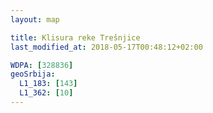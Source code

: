 ```yaml
---
layout: map

title: Klisura reke Trešnjice
last_modified_at: 2018-05-17T00:48:12+02:00

WDPA: [328836]
geoSrbija:
  L1_183: [143]
  L1_362: [10]
---
```

